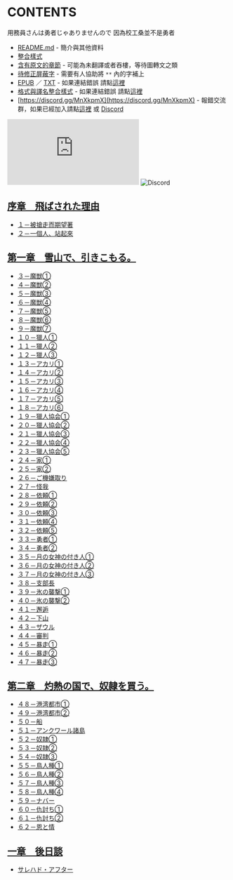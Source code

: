 # CONTENTS

用務員さんは勇者じゃありませんので
因為校工桑並不是勇者


- [README.md](README.md) - 簡介與其他資料
- [整合樣式](%E6%95%B4%E5%90%88%E6%A8%A3%E5%BC%8F.md)
- [含有原文的章節](ja.md) - 可能為未翻譯或者吞樓，等待圖轉文之類
- [待修正屏蔽字](%E5%BE%85%E4%BF%AE%E6%AD%A3%E5%B1%8F%E8%94%BD%E5%AD%97.md) - 需要有人協助將 `**` 內的字補上
- [EPUB](https://gitlab.com/demonovel/epub-txt/blob/master/syosetu_out/%E5%9B%A0%E7%82%BA%E6%A0%A1%E5%B7%A5%E6%A1%91%E4%B8%A6%E4%B8%8D%E6%98%AF%E5%8B%87%E8%80%85.epub) ／ [TXT](https://gitlab.com/demonovel/epub-txt/blob/master/syosetu_out/out/%E5%9B%A0%E7%82%BA%E6%A0%A1%E5%B7%A5%E6%A1%91%E4%B8%A6%E4%B8%8D%E6%98%AF%E5%8B%87%E8%80%85.out.txt) - 如果連結錯誤 請點[這裡](https://gitlab.com/demonovel/epub-txt/tree/master)
- [格式與譯名整合樣式](https://github.com/bluelovers/node-novel/blob/master/lib/locales/%E7%94%A8%E5%8B%99%E5%93%A1%E3%81%95%E3%82%93%E3%81%AF%E5%8B%87%E8%80%85%E3%81%98%E3%82%83%E3%81%82%E3%82%8A%E3%81%BE%E3%81%9B%E3%82%93%E3%81%AE%E3%81%A7.ts) - 如果連結錯誤 請點[這裡](https://github.com/bluelovers/node-novel/tree/master/lib/locales)
- [https://discord.gg/MnXkpmX](https://discord.gg/MnXkpmX) - 報錯交流群，如果已經加入請點[這裡](https://discordapp.com/channels/467794087769014273/467794088285175809) 或 [Discord](https://discordapp.com/channels/@me)


![導航目錄](https://chart.apis.google.com/chart?cht=qr&chs=150x150&chl=https://gitee.com/bluelovers/novel/blob/master/syosetu_out/用務員さんは勇者じゃありませんので/導航目錄.md)  ![Discord](https://chart.apis.google.com/chart?cht=qr&chs=150x150&chl=https://discord.gg/MnXkpmX)




## [序章　飛ばされた理由](00000_%E5%BA%8F%E7%AB%A0%E3%80%80%E9%A3%9B%E3%81%B0%E3%81%95%E3%82%8C%E3%81%9F%E7%90%86%E7%94%B1)

- [１－被搶走而期望著](00000_%E5%BA%8F%E7%AB%A0%E3%80%80%E9%A3%9B%E3%81%B0%E3%81%95%E3%82%8C%E3%81%9F%E7%90%86%E7%94%B1/00010_%EF%BC%91%EF%BC%8D%E8%A2%AB%E6%90%B6%E8%B5%B0%E8%80%8C%E6%9C%9F%E6%9C%9B%E8%91%97.txt)
- [２－一個人、站起來](00000_%E5%BA%8F%E7%AB%A0%E3%80%80%E9%A3%9B%E3%81%B0%E3%81%95%E3%82%8C%E3%81%9F%E7%90%86%E7%94%B1/00020_%EF%BC%92%EF%BC%8D%E4%B8%80%E5%80%8B%E4%BA%BA%E3%80%81%E7%AB%99%E8%B5%B7%E4%BE%86.txt)


## [第一章　雪山で、引きこもる。](00010_%E7%AC%AC%E4%B8%80%E7%AB%A0%E3%80%80%E9%9B%AA%E5%B1%B1%E3%81%A7%E3%80%81%E5%BC%95%E3%81%8D%E3%81%93%E3%82%82%E3%82%8B%E3%80%82)

- [３－魔獣①](00010_%E7%AC%AC%E4%B8%80%E7%AB%A0%E3%80%80%E9%9B%AA%E5%B1%B1%E3%81%A7%E3%80%81%E5%BC%95%E3%81%8D%E3%81%93%E3%82%82%E3%82%8B%E3%80%82/00010_%EF%BC%93%EF%BC%8D%E9%AD%94%E7%8D%A3%E2%91%A0.txt)
- [４－魔獣②](00010_%E7%AC%AC%E4%B8%80%E7%AB%A0%E3%80%80%E9%9B%AA%E5%B1%B1%E3%81%A7%E3%80%81%E5%BC%95%E3%81%8D%E3%81%93%E3%82%82%E3%82%8B%E3%80%82/00020_%EF%BC%94%EF%BC%8D%E9%AD%94%E7%8D%A3%E2%91%A1.txt)
- [５－魔獣③](00010_%E7%AC%AC%E4%B8%80%E7%AB%A0%E3%80%80%E9%9B%AA%E5%B1%B1%E3%81%A7%E3%80%81%E5%BC%95%E3%81%8D%E3%81%93%E3%82%82%E3%82%8B%E3%80%82/00030_%EF%BC%95%EF%BC%8D%E9%AD%94%E7%8D%A3%E2%91%A2.txt)
- [６－魔獣④](00010_%E7%AC%AC%E4%B8%80%E7%AB%A0%E3%80%80%E9%9B%AA%E5%B1%B1%E3%81%A7%E3%80%81%E5%BC%95%E3%81%8D%E3%81%93%E3%82%82%E3%82%8B%E3%80%82/00040_%EF%BC%96%EF%BC%8D%E9%AD%94%E7%8D%A3%E2%91%A3.txt)
- [７－魔獣⑤](00010_%E7%AC%AC%E4%B8%80%E7%AB%A0%E3%80%80%E9%9B%AA%E5%B1%B1%E3%81%A7%E3%80%81%E5%BC%95%E3%81%8D%E3%81%93%E3%82%82%E3%82%8B%E3%80%82/00050_%EF%BC%97%EF%BC%8D%E9%AD%94%E7%8D%A3%E2%91%A4.txt)
- [８－魔獣⑥](00010_%E7%AC%AC%E4%B8%80%E7%AB%A0%E3%80%80%E9%9B%AA%E5%B1%B1%E3%81%A7%E3%80%81%E5%BC%95%E3%81%8D%E3%81%93%E3%82%82%E3%82%8B%E3%80%82/00060_%EF%BC%98%EF%BC%8D%E9%AD%94%E7%8D%A3%E2%91%A5.txt)
- [９－魔獣⑦](00010_%E7%AC%AC%E4%B8%80%E7%AB%A0%E3%80%80%E9%9B%AA%E5%B1%B1%E3%81%A7%E3%80%81%E5%BC%95%E3%81%8D%E3%81%93%E3%82%82%E3%82%8B%E3%80%82/00070_%EF%BC%99%EF%BC%8D%E9%AD%94%E7%8D%A3%E2%91%A6.txt)
- [１０－獵人①](00010_%E7%AC%AC%E4%B8%80%E7%AB%A0%E3%80%80%E9%9B%AA%E5%B1%B1%E3%81%A7%E3%80%81%E5%BC%95%E3%81%8D%E3%81%93%E3%82%82%E3%82%8B%E3%80%82/00080_%EF%BC%91%EF%BC%90%EF%BC%8D%E7%8D%B5%E4%BA%BA%E2%91%A0.txt)
- [１１－獵人②](00010_%E7%AC%AC%E4%B8%80%E7%AB%A0%E3%80%80%E9%9B%AA%E5%B1%B1%E3%81%A7%E3%80%81%E5%BC%95%E3%81%8D%E3%81%93%E3%82%82%E3%82%8B%E3%80%82/00090_%EF%BC%91%EF%BC%91%EF%BC%8D%E7%8D%B5%E4%BA%BA%E2%91%A1.txt)
- [１２－獵人③](00010_%E7%AC%AC%E4%B8%80%E7%AB%A0%E3%80%80%E9%9B%AA%E5%B1%B1%E3%81%A7%E3%80%81%E5%BC%95%E3%81%8D%E3%81%93%E3%82%82%E3%82%8B%E3%80%82/00100_%EF%BC%91%EF%BC%92%EF%BC%8D%E7%8D%B5%E4%BA%BA%E2%91%A2.txt)
- [１３－アカリ①](00010_%E7%AC%AC%E4%B8%80%E7%AB%A0%E3%80%80%E9%9B%AA%E5%B1%B1%E3%81%A7%E3%80%81%E5%BC%95%E3%81%8D%E3%81%93%E3%82%82%E3%82%8B%E3%80%82/00110_%EF%BC%91%EF%BC%93%EF%BC%8D%E3%82%A2%E3%82%AB%E3%83%AA%E2%91%A0.txt)
- [１４－アカリ②](00010_%E7%AC%AC%E4%B8%80%E7%AB%A0%E3%80%80%E9%9B%AA%E5%B1%B1%E3%81%A7%E3%80%81%E5%BC%95%E3%81%8D%E3%81%93%E3%82%82%E3%82%8B%E3%80%82/00120_%EF%BC%91%EF%BC%94%EF%BC%8D%E3%82%A2%E3%82%AB%E3%83%AA%E2%91%A1.txt)
- [１５－アカリ③](00010_%E7%AC%AC%E4%B8%80%E7%AB%A0%E3%80%80%E9%9B%AA%E5%B1%B1%E3%81%A7%E3%80%81%E5%BC%95%E3%81%8D%E3%81%93%E3%82%82%E3%82%8B%E3%80%82/00130_%EF%BC%91%EF%BC%95%EF%BC%8D%E3%82%A2%E3%82%AB%E3%83%AA%E2%91%A2.txt)
- [１６－アカリ④](00010_%E7%AC%AC%E4%B8%80%E7%AB%A0%E3%80%80%E9%9B%AA%E5%B1%B1%E3%81%A7%E3%80%81%E5%BC%95%E3%81%8D%E3%81%93%E3%82%82%E3%82%8B%E3%80%82/00140_%EF%BC%91%EF%BC%96%EF%BC%8D%E3%82%A2%E3%82%AB%E3%83%AA%E2%91%A3.txt)
- [１７－アカリ⑤](00010_%E7%AC%AC%E4%B8%80%E7%AB%A0%E3%80%80%E9%9B%AA%E5%B1%B1%E3%81%A7%E3%80%81%E5%BC%95%E3%81%8D%E3%81%93%E3%82%82%E3%82%8B%E3%80%82/00150_%EF%BC%91%EF%BC%97%EF%BC%8D%E3%82%A2%E3%82%AB%E3%83%AA%E2%91%A4.txt)
- [１８－アカリ⑥](00010_%E7%AC%AC%E4%B8%80%E7%AB%A0%E3%80%80%E9%9B%AA%E5%B1%B1%E3%81%A7%E3%80%81%E5%BC%95%E3%81%8D%E3%81%93%E3%82%82%E3%82%8B%E3%80%82/00160_%EF%BC%91%EF%BC%98%EF%BC%8D%E3%82%A2%E3%82%AB%E3%83%AA%E2%91%A5.txt)
- [１９－獵人協会①](00010_%E7%AC%AC%E4%B8%80%E7%AB%A0%E3%80%80%E9%9B%AA%E5%B1%B1%E3%81%A7%E3%80%81%E5%BC%95%E3%81%8D%E3%81%93%E3%82%82%E3%82%8B%E3%80%82/00170_%EF%BC%91%EF%BC%99%EF%BC%8D%E7%8D%B5%E4%BA%BA%E5%8D%94%E4%BC%9A%E2%91%A0.txt)
- [２０－獵人協会②](00010_%E7%AC%AC%E4%B8%80%E7%AB%A0%E3%80%80%E9%9B%AA%E5%B1%B1%E3%81%A7%E3%80%81%E5%BC%95%E3%81%8D%E3%81%93%E3%82%82%E3%82%8B%E3%80%82/00180_%EF%BC%92%EF%BC%90%EF%BC%8D%E7%8D%B5%E4%BA%BA%E5%8D%94%E4%BC%9A%E2%91%A1.txt)
- [２１－獵人協会③](00010_%E7%AC%AC%E4%B8%80%E7%AB%A0%E3%80%80%E9%9B%AA%E5%B1%B1%E3%81%A7%E3%80%81%E5%BC%95%E3%81%8D%E3%81%93%E3%82%82%E3%82%8B%E3%80%82/00190_%EF%BC%92%EF%BC%91%EF%BC%8D%E7%8D%B5%E4%BA%BA%E5%8D%94%E4%BC%9A%E2%91%A2.txt)
- [２２－獵人協会④](00010_%E7%AC%AC%E4%B8%80%E7%AB%A0%E3%80%80%E9%9B%AA%E5%B1%B1%E3%81%A7%E3%80%81%E5%BC%95%E3%81%8D%E3%81%93%E3%82%82%E3%82%8B%E3%80%82/00200_%EF%BC%92%EF%BC%92%EF%BC%8D%E7%8D%B5%E4%BA%BA%E5%8D%94%E4%BC%9A%E2%91%A3.txt)
- [２３－獵人協会⑤](00010_%E7%AC%AC%E4%B8%80%E7%AB%A0%E3%80%80%E9%9B%AA%E5%B1%B1%E3%81%A7%E3%80%81%E5%BC%95%E3%81%8D%E3%81%93%E3%82%82%E3%82%8B%E3%80%82/00210_%EF%BC%92%EF%BC%93%EF%BC%8D%E7%8D%B5%E4%BA%BA%E5%8D%94%E4%BC%9A%E2%91%A4.txt)
- [２４－家①](00010_%E7%AC%AC%E4%B8%80%E7%AB%A0%E3%80%80%E9%9B%AA%E5%B1%B1%E3%81%A7%E3%80%81%E5%BC%95%E3%81%8D%E3%81%93%E3%82%82%E3%82%8B%E3%80%82/00220_%EF%BC%92%EF%BC%94%EF%BC%8D%E5%AE%B6%E2%91%A0.txt)
- [２５－家②](00010_%E7%AC%AC%E4%B8%80%E7%AB%A0%E3%80%80%E9%9B%AA%E5%B1%B1%E3%81%A7%E3%80%81%E5%BC%95%E3%81%8D%E3%81%93%E3%82%82%E3%82%8B%E3%80%82/00230_%EF%BC%92%EF%BC%95%EF%BC%8D%E5%AE%B6%E2%91%A1.txt)
- [２６－ご機嫌取り](00010_%E7%AC%AC%E4%B8%80%E7%AB%A0%E3%80%80%E9%9B%AA%E5%B1%B1%E3%81%A7%E3%80%81%E5%BC%95%E3%81%8D%E3%81%93%E3%82%82%E3%82%8B%E3%80%82/00240_%EF%BC%92%EF%BC%96%EF%BC%8D%E3%81%94%E6%A9%9F%E5%AB%8C%E5%8F%96%E3%82%8A.txt)
- [２７－怪我](00010_%E7%AC%AC%E4%B8%80%E7%AB%A0%E3%80%80%E9%9B%AA%E5%B1%B1%E3%81%A7%E3%80%81%E5%BC%95%E3%81%8D%E3%81%93%E3%82%82%E3%82%8B%E3%80%82/00250_%EF%BC%92%EF%BC%97%EF%BC%8D%E6%80%AA%E6%88%91.txt)
- [２８－依頼①](00010_%E7%AC%AC%E4%B8%80%E7%AB%A0%E3%80%80%E9%9B%AA%E5%B1%B1%E3%81%A7%E3%80%81%E5%BC%95%E3%81%8D%E3%81%93%E3%82%82%E3%82%8B%E3%80%82/00260_%EF%BC%92%EF%BC%98%EF%BC%8D%E4%BE%9D%E9%A0%BC%E2%91%A0.txt)
- [２９－依頼②](00010_%E7%AC%AC%E4%B8%80%E7%AB%A0%E3%80%80%E9%9B%AA%E5%B1%B1%E3%81%A7%E3%80%81%E5%BC%95%E3%81%8D%E3%81%93%E3%82%82%E3%82%8B%E3%80%82/00270_%EF%BC%92%EF%BC%99%EF%BC%8D%E4%BE%9D%E9%A0%BC%E2%91%A1.txt)
- [３０－依頼③](00010_%E7%AC%AC%E4%B8%80%E7%AB%A0%E3%80%80%E9%9B%AA%E5%B1%B1%E3%81%A7%E3%80%81%E5%BC%95%E3%81%8D%E3%81%93%E3%82%82%E3%82%8B%E3%80%82/00280_%EF%BC%93%EF%BC%90%EF%BC%8D%E4%BE%9D%E9%A0%BC%E2%91%A2.txt)
- [３１－依頼④](00010_%E7%AC%AC%E4%B8%80%E7%AB%A0%E3%80%80%E9%9B%AA%E5%B1%B1%E3%81%A7%E3%80%81%E5%BC%95%E3%81%8D%E3%81%93%E3%82%82%E3%82%8B%E3%80%82/00290_%EF%BC%93%EF%BC%91%EF%BC%8D%E4%BE%9D%E9%A0%BC%E2%91%A3.txt)
- [３２－依頼⑤](00010_%E7%AC%AC%E4%B8%80%E7%AB%A0%E3%80%80%E9%9B%AA%E5%B1%B1%E3%81%A7%E3%80%81%E5%BC%95%E3%81%8D%E3%81%93%E3%82%82%E3%82%8B%E3%80%82/00300_%EF%BC%93%EF%BC%92%EF%BC%8D%E4%BE%9D%E9%A0%BC%E2%91%A4.txt)
- [３３－勇者①](00010_%E7%AC%AC%E4%B8%80%E7%AB%A0%E3%80%80%E9%9B%AA%E5%B1%B1%E3%81%A7%E3%80%81%E5%BC%95%E3%81%8D%E3%81%93%E3%82%82%E3%82%8B%E3%80%82/00310_%EF%BC%93%EF%BC%93%EF%BC%8D%E5%8B%87%E8%80%85%E2%91%A0.txt)
- [３４－勇者②](00010_%E7%AC%AC%E4%B8%80%E7%AB%A0%E3%80%80%E9%9B%AA%E5%B1%B1%E3%81%A7%E3%80%81%E5%BC%95%E3%81%8D%E3%81%93%E3%82%82%E3%82%8B%E3%80%82/00320_%EF%BC%93%EF%BC%94%EF%BC%8D%E5%8B%87%E8%80%85%E2%91%A1.txt)
- [３５－月の女神の付き人①](00010_%E7%AC%AC%E4%B8%80%E7%AB%A0%E3%80%80%E9%9B%AA%E5%B1%B1%E3%81%A7%E3%80%81%E5%BC%95%E3%81%8D%E3%81%93%E3%82%82%E3%82%8B%E3%80%82/00330_%EF%BC%93%EF%BC%95%EF%BC%8D%E6%9C%88%E3%81%AE%E5%A5%B3%E7%A5%9E%E3%81%AE%E4%BB%98%E3%81%8D%E4%BA%BA%E2%91%A0.txt)
- [３６－月の女神の付き人②](00010_%E7%AC%AC%E4%B8%80%E7%AB%A0%E3%80%80%E9%9B%AA%E5%B1%B1%E3%81%A7%E3%80%81%E5%BC%95%E3%81%8D%E3%81%93%E3%82%82%E3%82%8B%E3%80%82/00340_%EF%BC%93%EF%BC%96%EF%BC%8D%E6%9C%88%E3%81%AE%E5%A5%B3%E7%A5%9E%E3%81%AE%E4%BB%98%E3%81%8D%E4%BA%BA%E2%91%A1.txt)
- [３７－月の女神の付き人③](00010_%E7%AC%AC%E4%B8%80%E7%AB%A0%E3%80%80%E9%9B%AA%E5%B1%B1%E3%81%A7%E3%80%81%E5%BC%95%E3%81%8D%E3%81%93%E3%82%82%E3%82%8B%E3%80%82/00350_%EF%BC%93%EF%BC%97%EF%BC%8D%E6%9C%88%E3%81%AE%E5%A5%B3%E7%A5%9E%E3%81%AE%E4%BB%98%E3%81%8D%E4%BA%BA%E2%91%A2.txt)
- [３８－支部長](00010_%E7%AC%AC%E4%B8%80%E7%AB%A0%E3%80%80%E9%9B%AA%E5%B1%B1%E3%81%A7%E3%80%81%E5%BC%95%E3%81%8D%E3%81%93%E3%82%82%E3%82%8B%E3%80%82/00360_%EF%BC%93%EF%BC%98%EF%BC%8D%E6%94%AF%E9%83%A8%E9%95%B7.txt)
- [３９－氷の襲撃①](00010_%E7%AC%AC%E4%B8%80%E7%AB%A0%E3%80%80%E9%9B%AA%E5%B1%B1%E3%81%A7%E3%80%81%E5%BC%95%E3%81%8D%E3%81%93%E3%82%82%E3%82%8B%E3%80%82/00370_%EF%BC%93%EF%BC%99%EF%BC%8D%E6%B0%B7%E3%81%AE%E8%A5%B2%E6%92%83%E2%91%A0.txt)
- [４０－氷の襲撃②](00010_%E7%AC%AC%E4%B8%80%E7%AB%A0%E3%80%80%E9%9B%AA%E5%B1%B1%E3%81%A7%E3%80%81%E5%BC%95%E3%81%8D%E3%81%93%E3%82%82%E3%82%8B%E3%80%82/00380_%EF%BC%94%EF%BC%90%EF%BC%8D%E6%B0%B7%E3%81%AE%E8%A5%B2%E6%92%83%E2%91%A1.txt)
- [４１－邂逅](00010_%E7%AC%AC%E4%B8%80%E7%AB%A0%E3%80%80%E9%9B%AA%E5%B1%B1%E3%81%A7%E3%80%81%E5%BC%95%E3%81%8D%E3%81%93%E3%82%82%E3%82%8B%E3%80%82/00390_%EF%BC%94%EF%BC%91%EF%BC%8D%E9%82%82%E9%80%85.txt)
- [４２－下山](00010_%E7%AC%AC%E4%B8%80%E7%AB%A0%E3%80%80%E9%9B%AA%E5%B1%B1%E3%81%A7%E3%80%81%E5%BC%95%E3%81%8D%E3%81%93%E3%82%82%E3%82%8B%E3%80%82/00400_%EF%BC%94%EF%BC%92%EF%BC%8D%E4%B8%8B%E5%B1%B1.txt)
- [４３－ザウル](00010_%E7%AC%AC%E4%B8%80%E7%AB%A0%E3%80%80%E9%9B%AA%E5%B1%B1%E3%81%A7%E3%80%81%E5%BC%95%E3%81%8D%E3%81%93%E3%82%82%E3%82%8B%E3%80%82/00410_%EF%BC%94%EF%BC%93%EF%BC%8D%E3%82%B6%E3%82%A6%E3%83%AB.txt)
- [４４－審判](00010_%E7%AC%AC%E4%B8%80%E7%AB%A0%E3%80%80%E9%9B%AA%E5%B1%B1%E3%81%A7%E3%80%81%E5%BC%95%E3%81%8D%E3%81%93%E3%82%82%E3%82%8B%E3%80%82/00420_%EF%BC%94%EF%BC%94%EF%BC%8D%E5%AF%A9%E5%88%A4.txt)
- [４５－暴走①](00010_%E7%AC%AC%E4%B8%80%E7%AB%A0%E3%80%80%E9%9B%AA%E5%B1%B1%E3%81%A7%E3%80%81%E5%BC%95%E3%81%8D%E3%81%93%E3%82%82%E3%82%8B%E3%80%82/00430_%EF%BC%94%EF%BC%95%EF%BC%8D%E6%9A%B4%E8%B5%B0%E2%91%A0.txt)
- [４６－暴走②](00010_%E7%AC%AC%E4%B8%80%E7%AB%A0%E3%80%80%E9%9B%AA%E5%B1%B1%E3%81%A7%E3%80%81%E5%BC%95%E3%81%8D%E3%81%93%E3%82%82%E3%82%8B%E3%80%82/00440_%EF%BC%94%EF%BC%96%EF%BC%8D%E6%9A%B4%E8%B5%B0%E2%91%A1.txt)
- [４７－暴走③](00010_%E7%AC%AC%E4%B8%80%E7%AB%A0%E3%80%80%E9%9B%AA%E5%B1%B1%E3%81%A7%E3%80%81%E5%BC%95%E3%81%8D%E3%81%93%E3%82%82%E3%82%8B%E3%80%82/00450_%EF%BC%94%EF%BC%97%EF%BC%8D%E6%9A%B4%E8%B5%B0%E2%91%A2.txt)


## [第二章　灼熱の国で、奴隷を買う。](00020_%E7%AC%AC%E4%BA%8C%E7%AB%A0%E3%80%80%E7%81%BC%E7%86%B1%E3%81%AE%E5%9B%BD%E3%81%A7%E3%80%81%E5%A5%B4%E9%9A%B7%E3%82%92%E8%B2%B7%E3%81%86%E3%80%82)

- [４８－港湾都市①](00020_%E7%AC%AC%E4%BA%8C%E7%AB%A0%E3%80%80%E7%81%BC%E7%86%B1%E3%81%AE%E5%9B%BD%E3%81%A7%E3%80%81%E5%A5%B4%E9%9A%B7%E3%82%92%E8%B2%B7%E3%81%86%E3%80%82/00010_%EF%BC%94%EF%BC%98%EF%BC%8D%E6%B8%AF%E6%B9%BE%E9%83%BD%E5%B8%82%E2%91%A0.txt)
- [４９－港湾都市②](00020_%E7%AC%AC%E4%BA%8C%E7%AB%A0%E3%80%80%E7%81%BC%E7%86%B1%E3%81%AE%E5%9B%BD%E3%81%A7%E3%80%81%E5%A5%B4%E9%9A%B7%E3%82%92%E8%B2%B7%E3%81%86%E3%80%82/00020_%EF%BC%94%EF%BC%99%EF%BC%8D%E6%B8%AF%E6%B9%BE%E9%83%BD%E5%B8%82%E2%91%A1.txt)
- [５０－船](00020_%E7%AC%AC%E4%BA%8C%E7%AB%A0%E3%80%80%E7%81%BC%E7%86%B1%E3%81%AE%E5%9B%BD%E3%81%A7%E3%80%81%E5%A5%B4%E9%9A%B7%E3%82%92%E8%B2%B7%E3%81%86%E3%80%82/00030_%EF%BC%95%EF%BC%90%EF%BC%8D%E8%88%B9.txt)
- [５１－アンクワール諸島](00020_%E7%AC%AC%E4%BA%8C%E7%AB%A0%E3%80%80%E7%81%BC%E7%86%B1%E3%81%AE%E5%9B%BD%E3%81%A7%E3%80%81%E5%A5%B4%E9%9A%B7%E3%82%92%E8%B2%B7%E3%81%86%E3%80%82/00040_%EF%BC%95%EF%BC%91%EF%BC%8D%E3%82%A2%E3%83%B3%E3%82%AF%E3%83%AF%E3%83%BC%E3%83%AB%E8%AB%B8%E5%B3%B6.txt)
- [５２－奴隷①](00020_%E7%AC%AC%E4%BA%8C%E7%AB%A0%E3%80%80%E7%81%BC%E7%86%B1%E3%81%AE%E5%9B%BD%E3%81%A7%E3%80%81%E5%A5%B4%E9%9A%B7%E3%82%92%E8%B2%B7%E3%81%86%E3%80%82/00050_%EF%BC%95%EF%BC%92%EF%BC%8D%E5%A5%B4%E9%9A%B7%E2%91%A0.txt)
- [５３－奴隷②](00020_%E7%AC%AC%E4%BA%8C%E7%AB%A0%E3%80%80%E7%81%BC%E7%86%B1%E3%81%AE%E5%9B%BD%E3%81%A7%E3%80%81%E5%A5%B4%E9%9A%B7%E3%82%92%E8%B2%B7%E3%81%86%E3%80%82/00060_%EF%BC%95%EF%BC%93%EF%BC%8D%E5%A5%B4%E9%9A%B7%E2%91%A1.txt)
- [５４－奴隷③](00020_%E7%AC%AC%E4%BA%8C%E7%AB%A0%E3%80%80%E7%81%BC%E7%86%B1%E3%81%AE%E5%9B%BD%E3%81%A7%E3%80%81%E5%A5%B4%E9%9A%B7%E3%82%92%E8%B2%B7%E3%81%86%E3%80%82/00070_%EF%BC%95%EF%BC%94%EF%BC%8D%E5%A5%B4%E9%9A%B7%E2%91%A2.txt)
- [５５－鳥人種①](00020_%E7%AC%AC%E4%BA%8C%E7%AB%A0%E3%80%80%E7%81%BC%E7%86%B1%E3%81%AE%E5%9B%BD%E3%81%A7%E3%80%81%E5%A5%B4%E9%9A%B7%E3%82%92%E8%B2%B7%E3%81%86%E3%80%82/00080_%EF%BC%95%EF%BC%95%EF%BC%8D%E9%B3%A5%E4%BA%BA%E7%A8%AE%E2%91%A0.txt)
- [５６－鳥人種②](00020_%E7%AC%AC%E4%BA%8C%E7%AB%A0%E3%80%80%E7%81%BC%E7%86%B1%E3%81%AE%E5%9B%BD%E3%81%A7%E3%80%81%E5%A5%B4%E9%9A%B7%E3%82%92%E8%B2%B7%E3%81%86%E3%80%82/00090_%EF%BC%95%EF%BC%96%EF%BC%8D%E9%B3%A5%E4%BA%BA%E7%A8%AE%E2%91%A1.txt)
- [５７－鳥人種③](00020_%E7%AC%AC%E4%BA%8C%E7%AB%A0%E3%80%80%E7%81%BC%E7%86%B1%E3%81%AE%E5%9B%BD%E3%81%A7%E3%80%81%E5%A5%B4%E9%9A%B7%E3%82%92%E8%B2%B7%E3%81%86%E3%80%82/00100_%EF%BC%95%EF%BC%97%EF%BC%8D%E9%B3%A5%E4%BA%BA%E7%A8%AE%E2%91%A2.txt)
- [５８－鳥人種④](00020_%E7%AC%AC%E4%BA%8C%E7%AB%A0%E3%80%80%E7%81%BC%E7%86%B1%E3%81%AE%E5%9B%BD%E3%81%A7%E3%80%81%E5%A5%B4%E9%9A%B7%E3%82%92%E8%B2%B7%E3%81%86%E3%80%82/00110_%EF%BC%95%EF%BC%98%EF%BC%8D%E9%B3%A5%E4%BA%BA%E7%A8%AE%E2%91%A3.txt)
- [５９－ナバー](00020_%E7%AC%AC%E4%BA%8C%E7%AB%A0%E3%80%80%E7%81%BC%E7%86%B1%E3%81%AE%E5%9B%BD%E3%81%A7%E3%80%81%E5%A5%B4%E9%9A%B7%E3%82%92%E8%B2%B7%E3%81%86%E3%80%82/00120_%EF%BC%95%EF%BC%99%EF%BC%8D%E3%83%8A%E3%83%90%E3%83%BC.txt)
- [６０－仇討ち①](00020_%E7%AC%AC%E4%BA%8C%E7%AB%A0%E3%80%80%E7%81%BC%E7%86%B1%E3%81%AE%E5%9B%BD%E3%81%A7%E3%80%81%E5%A5%B4%E9%9A%B7%E3%82%92%E8%B2%B7%E3%81%86%E3%80%82/00130_%EF%BC%96%EF%BC%90%EF%BC%8D%E4%BB%87%E8%A8%8E%E3%81%A1%E2%91%A0.txt)
- [６１－仇討ち②](00020_%E7%AC%AC%E4%BA%8C%E7%AB%A0%E3%80%80%E7%81%BC%E7%86%B1%E3%81%AE%E5%9B%BD%E3%81%A7%E3%80%81%E5%A5%B4%E9%9A%B7%E3%82%92%E8%B2%B7%E3%81%86%E3%80%82/00140_%EF%BC%96%EF%BC%91%EF%BC%8D%E4%BB%87%E8%A8%8E%E3%81%A1%E2%91%A1.txt)
- [６２－恩と情](00020_%E7%AC%AC%E4%BA%8C%E7%AB%A0%E3%80%80%E7%81%BC%E7%86%B1%E3%81%AE%E5%9B%BD%E3%81%A7%E3%80%81%E5%A5%B4%E9%9A%B7%E3%82%92%E8%B2%B7%E3%81%86%E3%80%82/00150_%EF%BC%96%EF%BC%92%EF%BC%8D%E6%81%A9%E3%81%A8%E6%83%85.txt)


## [一章　後日談](00030_%E4%B8%80%E7%AB%A0%E3%80%80%E5%BE%8C%E6%97%A5%E8%AB%87)

- [サレハド・アフター](00030_%E4%B8%80%E7%AB%A0%E3%80%80%E5%BE%8C%E6%97%A5%E8%AB%87/00010_%E3%82%B5%E3%83%AC%E3%83%8F%E3%83%89%E3%83%BB%E3%82%A2%E3%83%95%E3%82%BF%E3%83%BC.txt)

